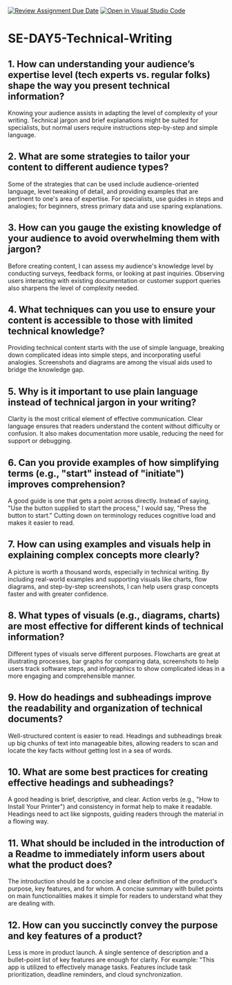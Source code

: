 [![Review Assignment Due Date](https://classroom.github.com/assets/deadline-readme-button-22041afd0340ce965d47ae6ef1cefeee28c7c493a6346c4f15d667ab976d596c.svg)](https://classroom.github.com/a/zsAR-pyY)
[![Open in Visual Studio Code](https://classroom.github.com/assets/open-in-vscode-2e0aaae1b6195c2367325f4f02e2d04e9abb55f0b24a779b69b11b9e10269abc.svg)](https://classroom.github.com/online_ide?assignment_repo_id=18479873&assignment_repo_type=AssignmentRepo)
# SE-DAY5-Technical-Writing
## 1. How can understanding your audience’s expertise level (tech experts vs. regular folks) shape the way you present technical information?
Knowing your audience assists in adapting the level of complexity of your writing. Technical jargon and brief explanations might be suited for specialists, but normal users require instructions step-by-step and simple language.
## 2. What are some strategies to tailor your content to different audience types?
Some of the strategies that can be used include audience-oriented language, level tweaking of detail, and providing examples that are pertinent to one's area of expertise. For specialists, use guides in steps and analogies; for beginners, stress primary data and use sparing explanations.
## 3. How can you gauge the existing knowledge of your audience to avoid overwhelming them with jargon?
Before creating content, I can assess my audience's knowledge level by conducting surveys, feedback forms, or looking at past inquiries. Observing users interacting with existing documentation or customer support queries also sharpens the level of complexity needed.
## 4. What techniques can you use to ensure your content is accessible to those with limited technical knowledge?
Providing technical content starts with the use of simple language, breaking down complicated ideas into simple steps, and incorporating useful analogies. Screenshots and diagrams are among the visual aids used to bridge the knowledge gap.
## 5. Why is it important to use plain language instead of technical jargon in your writing?
Clarity is the most critical element of effective communication. Clear language ensures that readers understand the content without difficulty or confusion. It also makes documentation more usable, reducing the need for support or debugging.
## 6. Can you provide examples of how simplifying terms (e.g., "start" instead of "initiate") improves comprehension?
A good guide is one that gets a point across directly. Instead of saying, "Use the button supplied to start the process," I would say, "Press the button to start." Cutting down on terminology reduces cognitive load and makes it easier to read.
## 7. How can using examples and visuals help in explaining complex concepts more clearly?
A picture is worth a thousand words, especially in technical writing. By including real-world examples and supporting visuals like charts, flow diagrams, and step-by-step screenshots, I can help users grasp concepts faster and with greater confidence.
## 8. What types of visuals (e.g., diagrams, charts) are most effective for different kinds of technical information?
Different types of visuals serve different purposes. Flowcharts are great at illustrating processes, bar graphs for comparing data, screenshots to help users track software steps, and infographics to show complicated ideas in a more engaging and comprehensible manner.
## 9. How do headings and subheadings improve the readability and organization of technical documents?
Well-structured content is easier to read. Headings and subheadings break up big chunks of text into manageable bites, allowing readers to scan and locate the key facts without getting lost in a sea of words.
## 10. What are some best practices for creating effective headings and subheadings?
A good heading is brief, descriptive, and clear. Action verbs (e.g., "How to Install Your Printer") and consistency in format help to make it readable. Headings need to act like signposts, guiding readers through the material in a flowing way.
## 11. What should be included in the introduction of a Readme to immediately inform users about what the product does?
The introduction should be a concise and clear definition of the product's purpose, key features, and for whom. A concise summary with bullet points on main functionalities makes it simple for readers to understand what they are dealing with.
## 12. How can you succinctly convey the purpose and key features of a product?
Less is more in product launch. A single sentence of description and a bullet-point list of key features are enough for clarity. For example: "This app is utilized to effectively manage tasks. Features include task prioritization, deadline reminders, and cloud synchronization.
